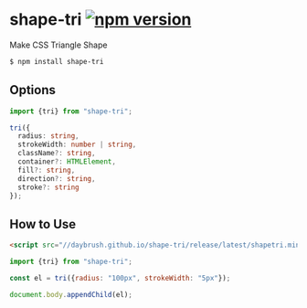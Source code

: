 # shape-tri  [![npm version](https://badge.fury.io/js/shape-tri.svg)](https://badge.fury.io/js/shape-tri)

Make CSS Triangle Shape

```sh
$ npm install shape-tri
```

## Options
```ts
import {tri} from "shape-tri";

tri({
  radius: string,
  strokeWidth: number | string,
  className?: string,
  container?: HTMLElement,
  fill?: string,
  direction?: string,
  stroke?: string
});
```


## How to Use

```html
<script src="//daybrush.github.io/shape-tri/release/latest/shapetri.min.js"></script>
```
```js
import {tri} from "shape-tri";

const el = tri({radius: "100px", strokeWidth: "5px"});

document.body.appendChild(el);
```